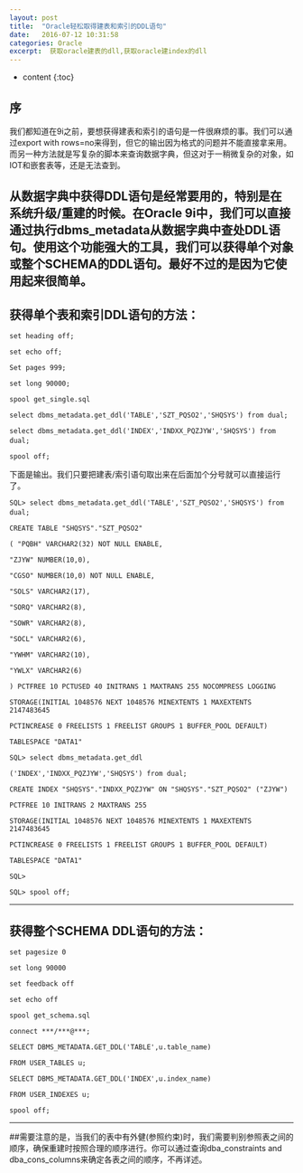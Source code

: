 ```yaml
---
layout: post
title:  "Oracle轻松取得建表和索引的DDL语句"
date:   2016-07-12 10:31:58 
categories: Oracle
excerpt:  获取oracle建表的dll,获取oracle建index的dll
---
```

* content
{:toc}



## 序

我们都知道在9i之前，要想获得建表和索引的语句是一件很麻烦的事。我们可以通过export with rows=no来得到，但它的输出因为格式的问题并不能直接拿来用。而另一种方法就是写复杂的脚本来查询数据字典，但这对于一稍微复杂的对象，如IOT和嵌套表等，还是无法查到。

从数据字典中获得DDL语句是经常要用的，特别是在系统升级/重建的时候。在Oracle 9i中，我们可以直接通过执行dbms_metadata从数据字典中查处DDL语句。使用这个功能强大的工具，我们可以获得单个对象或整个SCHEMA的DDL语句。最好不过的是因为它使用起来很简单。
---
## 获得单个表和索引DDL语句的方法：
    
    set heading off;
    
    set echo off;
    
    Set pages 999;
    
    set long 90000;
    
    spool get_single.sql
    
    select dbms_metadata.get_ddl('TABLE','SZT_PQSO2','SHQSYS') from dual;
    
    select dbms_metadata.get_ddl('INDEX','INDXX_PQZJYW','SHQSYS') from dual;　
    
    spool off; 
    



下面是输出。我们只要把建表/索引语句取出来在后面加个分号就可以直接运行了。




    SQL> select dbms_metadata.get_ddl('TABLE','SZT_PQSO2','SHQSYS') from dual;　
    
    CREATE TABLE "SHQSYS"."SZT_PQSO2" 
    
    ( "PQBH" VARCHAR2(32) NOT NULL ENABLE, 
    
    "ZJYW" NUMBER(10,0), 
    
    "CGSO" NUMBER(10,0) NOT NULL ENABLE, 
    
    "SOLS" VARCHAR2(17), 
    
    "SORQ" VARCHAR2(8), 
    
    "SOWR" VARCHAR2(8), 
    
    "SOCL" VARCHAR2(6), 
    
    "YWHM" VARCHAR2(10), 
    
    "YWLX" VARCHAR2(6) 
    
    ) PCTFREE 10 PCTUSED 40 INITRANS 1 MAXTRANS 255 NOCOMPRESS LOGGING 
    
    STORAGE(INITIAL 1048576 NEXT 1048576 MINEXTENTS 1 MAXEXTENTS 2147483645 
    
    PCTINCREASE 0 FREELISTS 1 FREELIST GROUPS 1 BUFFER_POOL DEFAULT) 
    
    TABLESPACE "DATA1" 

    SQL> select dbms_metadata.get_ddl
    
    ('INDEX','INDXX_PQZJYW','SHQSYS') from dual;
    
    CREATE INDEX "SHQSYS"."INDXX_PQZJYW" ON "SHQSYS"."SZT_PQSO2" ("ZJYW") 
    
    PCTFREE 10 INITRANS 2 MAXTRANS 255 
    
    STORAGE(INITIAL 1048576 NEXT 1048576 MINEXTENTS 1 MAXEXTENTS 2147483645 
    
    PCTINCREASE 0 FREELISTS 1 FREELIST GROUPS 1 BUFFER_POOL DEFAULT) 
    
    TABLESPACE "DATA1" 
    
    SQL> 
    
    SQL> spool off; 
---



## 获得整个SCHEMA DDL语句的方法：



    
    set pagesize 0
    
    set long 90000
    
    set feedback off
    
    set echo off 
    
    spool get_schema.sql 
    
    connect ***/***@***;
    
    SELECT DBMS_METADATA.GET_DDL('TABLE',u.table_name)
    
    FROM USER_TABLES u;
    
    SELECT DBMS_METADATA.GET_DDL('INDEX',u.index_name)
    
    FROM USER_INDEXES u;
    
    spool off; 

---


##需要注意的是，当我们的表中有外健(参照约束)时，我们需要判别参照表之间的顺序，确保重建时按照合理的顺序进行。你可以通过查询dba_constraints and dba_cons_columns来确定各表之间的顺序，不再详述。